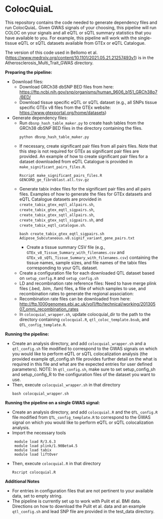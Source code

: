 # ColocQuiaL

This repository contains the code needed to generate dependency files and run ColocQuiaL. Given GWAS signals of your choosing, this pipeline will run COLOC on your signals and all eQTL or sQTL summary statistics that you have available to you. For example, this pipeline will work with the single-tissue eQTL or sQTL datasets available from GTEx or eQTL Catalogue.

The version of this code used in Bellomo et al. (https://www.medrxiv.org/content/10.1101/2021.05.21.21257493v1) is in the Atherosclerosis_Multi_Trait_GWAS directory.

**Preparing the pipeline:**
- Download files:
  - Download GRCh38 dbSNP BED files from here: https://ftp.ncbi.nih.gov/snp/organisms/human_9606_b151_GRCh38p7/BED/
  - Download tissue specific eQTL or sQTL dataset (e.g., all SNPs tissue specific GTEx v8 files from the GTEx website: https://www.gtexportal.org/home/datasets)
- Generate dependency files:
  - Run ``dbsnp_hash_table_maker.py`` to create hash tables from the GRCh38 dbSNP BED files in the directory containing the files.
    ```
    python dbsnp_hash_table_maker.py
    ```
  - If necessary, create significant pair files from all pairs files. Note that this step is not required for GTEx as significant pair files are provided. An example of how to create significant pair files for a dataset downloaded from eQTL Catalogue is provided in ``make_significant_pairs_files.R``.
    ```
    Rscript make_significant_pairs_files.R GENCORD_ge_fibroblast.all.tsv.gz
    ```
  - Generate tabix index files for the significant pair files and all pairs files. Examples of how to generate the files for GTEx datasets and eQTL Catalogue datasets are provided in ``create_tabix_gtex_eqtl_allpairs.sh``, ``create_tabix_gtex_eqtl_sigpairs.sh``, ``create_tabix_gtex_sqtl_allpairs.sh``, ``create_tabix_gtex_sqtl_sigpairs.sh``, and ``create_tabix_eqtl_catalogue.sh``.
    ```
    bash create_tabix_gtex_eqtl_sigpairs.sh Adipose_Subcutaneous.v8.signif_variant_gene_pairs.txt
    ```
    - Create a tissue summary CSV file (e.g., ``GTEx_v8_Tissue_Summary_with_filenames.csv`` and ``GTEx_v8_sQTL_Tissue_Summary_with_filenames.csv``) containing the tissue names, sample sizes, and file names of the tabix files corresponding to your QTL dataset.
  - Create a configuration file for each downloaded QTL dataset based on ``setup_config.R`` and ``setup_config.sh``
  - LD and recombination rate reference files: Need to have merge plink files (.bed, .bim, .fam) files, a filie of which samples to use, and recombination rates to generate the regional association:
  - Recombination rate files can be downloaded from here: http://ftp.1000genomes.ebi.ac.uk/vol1/ftp/technical/working/20130507_omni_recombination_rates
  - In ``colocquial_wrapper.sh``, update colocquial_dir to the path to the directory containing ``colocquial.R``, ``qtl_coloc_template.bsub``, and ``QTL_config_template.R``. 

**Running the pipeline:**
- Create an analysis directory, and add ``colocquial_wrapper.sh`` and a ``qtl_config.sh`` file modified to correspond to the GWAS signals on which you would like to perform eQTL or sQTL colocalization analysis (the provided example qtl_config.sh file provides further detail on the what is required in this file and what are the expected entries for user defined parameters). NOTE: In ``qtl_config.sh``, make sure to set setup_config_sh and setup_config_R to the configuration files of the dataset you want to use. 
- Then, execute ``colocquial_wrapper.sh`` in that directory
  ```
  bash colocquial_wrapper.sh
  ```

**Running the pipeline on a single GWAS signal:**
- Create an analysis directory, and add ``colocquial.R`` and the ``QTL_config.R`` file modified from ``QTL_config_template.R`` to correspond to the GWAS signal on which you would like to perform eQTL or sQTL colocalization analysis.
- Import the necessary tools
  ```
   module load R/3.6.3
   module load plink/1.90Beta4.5
   module load tabix
   module load liftOver
  ```
- Then, execute ``colocquial.R`` in that directory 
  ```
  Rscript colocquial.R
  ```

**Additional Notes**
- For entries in configuration files that are not pertinent to your available data, set to empty string.
- The pipeline is currently set up to work with Pulit et al. BMI data. Directions on how to download the Pulit et al. data and an example ``qtl_config.sh`` and lead SNP file are provided in the test_data directory.
